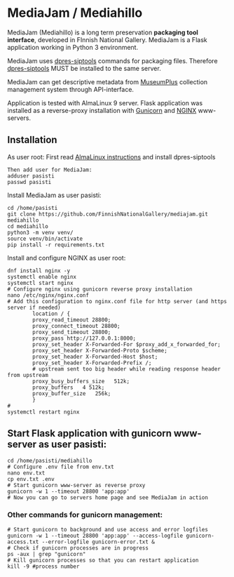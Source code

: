 # MediaJam / Mediahillo

MediaJam (Mediahillo) is a long term preservation **packaging tool interface**, developed in FInnish National Gallery.
MediaJam is a Flask application working in Python 3 environment.

MediaJam uses [dpres-siptools](https://github.com/Digital-Preservation-Finland/dpres-siptools) commands for packaging files. Therefore [dpres-siptools](https://github.com/Digital-Preservation-Finland/dpres-siptools) MUST be installed to the same server. 

MediaJam can get descriptive metadata from [MuseumPlus](https://www.zetcom.com/en/kookos-collection-management-services-to-be-transferred-to-zetcom-nordics/) collection management system through API-interface.

Application is tested with AlmaLinux 9 server. Flask application was installed as a reverse-proxy installation with [Gunicorn](https://gunicorn.org/) and [NGINX](https://www.nginx.com/) www-servers.

## Installation
As user root:
First read [AlmaLinux instructions](README_AlmaLinux.md) and install dpres-siptools
``````
Then add user for MediaJam:
adduser pasisti
passwd pasisti
``````
Install MediaJam as user pasisti:
``````
cd /home/pasisti
git clone https://github.com/FinnishNationalGallery/mediajam.git mediahillo
cd mediahillo
python3 -m venv venv/ 
source venv/bin/activate
pip install -r requirements.txt
``````
Install and configure NGINX as user root:
``````
dnf install nginx -y
systemctl enable nginx
systemctl start nginx
# Configure nginx using gunicorn reverse proxy installation
nano /etc/nginx/nginx.conf
# Add this configuration to nginx.conf file for http server (and https server if needed)
        location / {
        proxy_read_timeout 28800;
        proxy_connect_timeout 28800;        
        proxy_send_timeout 28800;
        proxy_pass http://127.0.0.1:8000;
        proxy_set_header X-Forwarded-For $proxy_add_x_forwarded_for;
        proxy_set_header X-Forwarded-Proto $scheme;
        proxy_set_header X-Forwarded-Host $host;
        proxy_set_header X-Forwarded-Prefix /;
        # upstream sent too big header while reading response header from upstream
        proxy_busy_buffers_size   512k;
        proxy_buffers   4 512k;
        proxy_buffer_size   256k;
        }
# 
systemctl restart nginx
``````
## Start Flask application with gunicorn www-server as user pasisti:
``````
cd /home/pasisti/mediahillo
# Configure .env file from env.txt 
nano env.txt
cp env.txt .env
# Start gunicorn www-server as reverse proxy
gunicorn -w 1 --timeout 28800 'app:app'
# Now you can go to servers home page and see MediaJam in action
``````
### Other commands for gunicorn management:
``````
# Start gunicorn to background and use access and error logfiles
gunicorn -w 1 --timeout 28800 'app:app' --access-logfile gunicorn-access.txt --error-logfile gunicorn-error.txt &
# Check if gunicorn processes are in progress
ps -aux | grep "gunicorn"
# Kill gunicorn processes so that you can restart application
kill -9 #process number
``````